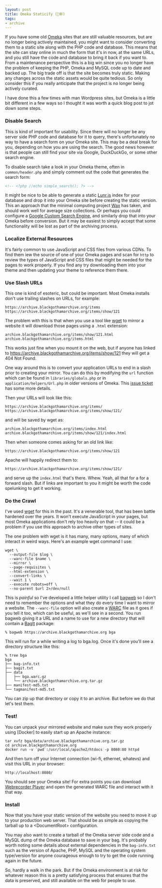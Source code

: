 ```yaml
---
layout: post
title: Omeka Staticify (👜🕸)
tags:
- archive
---
```


If you have some old [Omeka] sites that are still valuable resources, but are no
longer being actively maintained, you might want to consider converting them to
a static site along with the PHP code and database. This means that the site can
stay online in much the form that it's in now, at the same URLs, and you still
have the code and database to bring it back if you want to. From a maintenance
perspective this is a big win since you no longer have the problem of keeping
the PHP, Omeka and MySQL code up to date and backed up. The big trade off is
that the site becomes truly static. Making any changes across the static assets
would be quite tedious. So only consider this if you really anticipate that the
project is no longer being actively curated.

I have done this a few times with man Wordpress sites, but Omeka is a little bit
different in a few ways so I thought it was worth a quick blog post to jot down
some steps.

### Disable Search

This is kind of important for usability. Since there will no longer be any
server side PHP code and database for it to query, there's unfortunately no way
to have a search form on your Omeka site. This may be a deal break for you,
depending on how you are using the search. The good news however is that people
can still find your site via Google, DuckDuckGo, or some other search engine.

To disable search take a look in your Omeka theme, often in `common/header.php`
and simply comment out the code that generates the search form:

```html
<!-- <?php //echo simple_search(); ?> -->
```

It might be nice to be able to generate a static [Lunr.js] index for your
database and drop it into your Omeka site before creating the static version.
This an approach that the minimal computing project [Wax] has taken, and should
work well for average size collections. Or perhaps you could configure a [Google
Custom Search Engine], and similarly drop that into your Omeka before
conversion. But it may be easiest to simply accept that some functionality will
be lost as part of the archiving process.

### Localize External Resources

It's fairly common to use JavaScript and CSS files from various CDNs. To find
them iew the source of one of your Omeka pages and scan for `http` to review the
types of JavaScript and CSS files that might be needed for the pages to work
properly.  If you find any try downloading them into your theme and then
updating your theme to reference them there.

### Use Slash URLs

This one is kind of esoteric, but could be important. Most Omeka installs don't
use trailing slashes on URLs, for example:

```text
https://archive.blackgothamarchive.org/items
https://archive.blackgothamarchive.org/items/show/121
```

The problem with this is that when you use a tool like [wget] to mirror a
website it will download those pages using a `.html` extension:

```text
archive.blackgothamarchive.org/items/show/121.html
archive.blackgothamarchive.org/items.html
```

This works just fine when you mount it on the web, but if anyone has linked to
https://archive.blackgothamarchive.org/items/show/121 they will get a 404 Not
Found.

One way around this is to convert your application URLs to end in a slash prior
to creating your mirror. You can do this by modifying the `url` function which
can be found in `libraries/globals.php` or in `application/helpers/Url.php` in
older versions of Omeka. This [issue ticket] has some more details.

Then your URLs will look like this:

```text
https://archive.blackgothamarchive.org/items/
https://archive.blackgothamarchive.org/items/show/121/
```

and will be saved by wget as:

```
archive.blackgothamarchive.org/items/index.html
archive.blackgothamarchive.org/items/show/121/index.html
```

Then when someone comes asking for an old link like:

```text
https://archive.blackgothamarchive.org/items/show/121
```

Apache will happily redirect them to:

```text
https://archive.blackgothamarchive.org/items/show/121/
```

and serve up the `index.html` that's there. Whew. Yeah, all that for a for a
forward slash. But if links are important to you it might be worth the code
spelunking to get it working.

### Do the Crawl

I've used [wget] for this in the past. It's a venerable tool, that has been
battle hardened over the years. It won't execute JavaScript in your pages, but
most Omeka applications don't rely too heavily on that -- it could be a problem
if you use this approach to archive other types of sites.

The one problem with wget is it has many, many options, many of which interact
in weird ways. Here's an example wget command I use:

```text
wget \
  --output-file $log \
  --warc-file $name \
  --mirror \
  --page-requisites \
  --html-extension \
  --convert-links \
  --wait 1 \
  --execute robots=off \
  --no-parent $url 2>/dev/null
```

This is *painful* so I've developed a little helper utility I call [bagweb] so I
don't need to remember the options and what they do every time I want to mirror
a website. The `--warc-file` option will also create a [WARC] file as it goes if
you tell it too, which can be useful, as we'll see in a second. You run bagweb
giving it a URL and a name to use for a new directory that will contain a
[BagIt] package:

```text
% bagweb https://archive.blackgothamarchive.org bga
```

This will run for a while writing a log to bga.log. Once it's done you'll see a
directory structure like this:

```text
% tree bga
bga
├── bag-info.txt
├── bagit.txt
├── data
│   ├── bga.warc.gz
│   └── archive.blackgothamarchive.org.tar.gz
├── manifest-md5.txt
└── tagmanifest-md5.txt
```

You can zip up that directory or copy it to an archive. But before we do that let's test them.

### Test!

You can unpack your mirrored website and make sure they work properly using [Docker] to easily start up an Apache instance:

```text
tar xvfz bga/data/archive.blackgothamarchive.org.tar.gz
cd archive.blackgothamarchive.org
docker run -v `pwd`:/usr/local/apache2/htdocs -p 8080:80 httpd
```

And then turn off your Internet connection (wi-fi, ethernet, whatevs) and visit this URL in your browser:

```text
http://localhost:8080/
```

You should see your Omeka site! For extra points you can download 
[Webrecorder Player] and open the generated WARC file and interact with it that way.

### Install

Now that you have your static version of the website you need to move it up to your production web server. That should be as simple as copying the tarball up to a &lt;DocumentRoot&gt; configuration.

You may also want to create a tarball of the Omeka server side code and a MySQL
dump of the Omeka database to save in your bag. It's probably worth noting some
details about external dependencies in the `bag-info.txt` such as the version
of Apache, PHP, MySQL and the operating system type/version for anyone
courageous enough to try to get the code running again in the future.

So, hardly a walk in the park. But if the Omeka environment is at risk for whatever reason this is a pretty satisfying process that ensures that the data is preserved, and still available on the web for people to use.

[Omeka]: https://omeka.org/

[Wax]: https://minicomp.github.io/wax/

[Lunr.js]: https://lunrjs.com/

[Google Custom Search Engine]: https://cse.google.com/cse/

[issue ticket]: https://github.com/omeka/Omeka/issues/862

[bagweb]: https://github.com/edsu/bagweb/

[wget]: https://www.gnu.org/software/wget/

[Webrecorder Player]: https://github.com/webrecorder/webrecorderplayer-electron#readme

[WARC]: https://en.wikipedia.org/wiki/Web_ARChive

[BagIt]: https://en.wikipedia.org/wiki/BagIt
